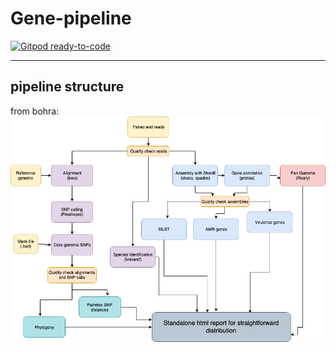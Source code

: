 # Gene-pipeline

[![Gitpod ready-to-code](https://img.shields.io/badge/Gitpod-ready--to--code-908a85?logo=gitpod)](https://gitpod.io/#https://github.com/motroy/Gene-pipeline)

---

## pipeline structure

from bohra: ![pipeline](https://github.com/MDU-PHL/bohra/blob/master/workflow.png?raw=true)
